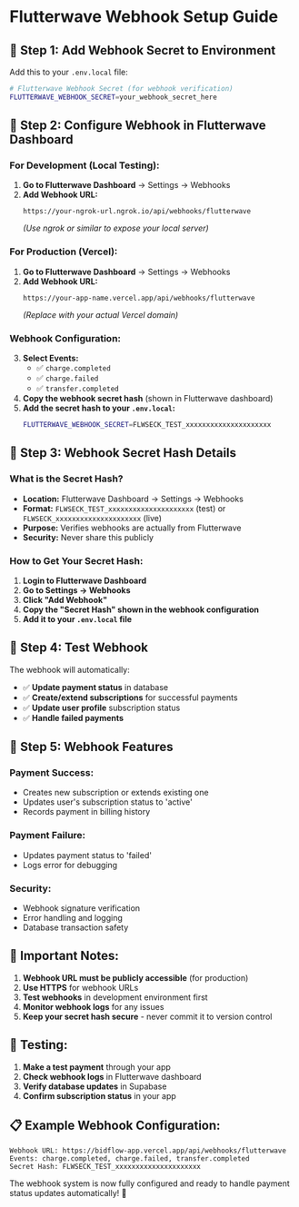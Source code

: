 # Flutterwave Webhook Setup Guide

## 🔧 **Step 1: Add Webhook Secret to Environment**

Add this to your `.env.local` file:

```bash
# Flutterwave Webhook Secret (for webhook verification)
FLUTTERWAVE_WEBHOOK_SECRET=your_webhook_secret_here
```

## 🔧 **Step 2: Configure Webhook in Flutterwave Dashboard**

### **For Development (Local Testing):**
1. **Go to Flutterwave Dashboard** → Settings → Webhooks
2. **Add Webhook URL:**
   ```
   https://your-ngrok-url.ngrok.io/api/webhooks/flutterwave
   ```
   *(Use ngrok or similar to expose your local server)*

### **For Production (Vercel):**
1. **Go to Flutterwave Dashboard** → Settings → Webhooks
2. **Add Webhook URL:**
   ```
   https://your-app-name.vercel.app/api/webhooks/flutterwave
   ```
   *(Replace with your actual Vercel domain)*

### **Webhook Configuration:**
3. **Select Events:**
   - ✅ `charge.completed`
   - ✅ `charge.failed`
   - ✅ `transfer.completed`
4. **Copy the webhook secret hash** (shown in Flutterwave dashboard)
5. **Add the secret hash to your `.env.local`:**
   ```bash
   FLUTTERWAVE_WEBHOOK_SECRET=FLWSECK_TEST_xxxxxxxxxxxxxxxxxxxxx
   ```

## 🔧 **Step 3: Webhook Secret Hash Details**

### **What is the Secret Hash?**
- **Location:** Flutterwave Dashboard → Settings → Webhooks
- **Format:** `FLWSECK_TEST_xxxxxxxxxxxxxxxxxxxxx` (test) or `FLWSECK_xxxxxxxxxxxxxxxxxxxxx` (live)
- **Purpose:** Verifies webhooks are actually from Flutterwave
- **Security:** Never share this publicly

### **How to Get Your Secret Hash:**
1. **Login to Flutterwave Dashboard**
2. **Go to Settings → Webhooks**
3. **Click "Add Webhook"**
4. **Copy the "Secret Hash" shown in the webhook configuration**
5. **Add it to your `.env.local` file**

## 🔧 **Step 4: Test Webhook**

The webhook will automatically:
- ✅ **Update payment status** in database
- ✅ **Create/extend subscriptions** for successful payments
- ✅ **Update user profile** subscription status
- ✅ **Handle failed payments**

## 🔧 **Step 5: Webhook Features**

### **Payment Success:**
- Creates new subscription or extends existing one
- Updates user's subscription status to 'active'
- Records payment in billing history

### **Payment Failure:**
- Updates payment status to 'failed'
- Logs error for debugging

### **Security:**
- Webhook signature verification
- Error handling and logging
- Database transaction safety

## 🚨 **Important Notes:**

1. **Webhook URL must be publicly accessible** (for production)
2. **Use HTTPS** for webhook URLs
3. **Test webhooks** in development environment first
4. **Monitor webhook logs** for any issues
5. **Keep your secret hash secure** - never commit it to version control

## 🧪 **Testing:**

1. **Make a test payment** through your app
2. **Check webhook logs** in Flutterwave dashboard
3. **Verify database updates** in Supabase
4. **Confirm subscription status** in your app

## 📋 **Example Webhook Configuration:**

```
Webhook URL: https://bidflow-app.vercel.app/api/webhooks/flutterwave
Events: charge.completed, charge.failed, transfer.completed
Secret Hash: FLWSECK_TEST_xxxxxxxxxxxxxxxxxxxxx
```

The webhook system is now fully configured and ready to handle payment status updates automatically! 🚀
